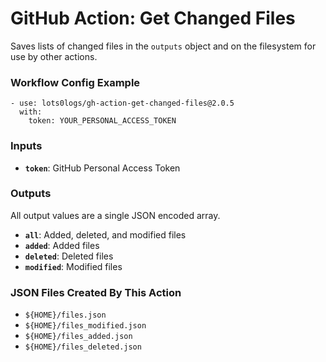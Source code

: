 # GitHub Action: Get Changed Files
Saves lists of changed files in the `outputs` object and on the filesystem for use by other actions.

### Workflow Config Example
```
- use: lots0logs/gh-action-get-changed-files@2.0.5
  with:
    token: YOUR_PERSONAL_ACCESS_TOKEN
```

### Inputs
* **`token`**: GitHub Personal Access Token

### Outputs
All output values are a single JSON encoded array.

* **`all`**: Added, deleted, and modified files
* **`added`**: Added files
* **`deleted`**: Deleted files
* **`modified`**: Modified files

### JSON Files Created By This Action

* `${HOME}/files.json`
* `${HOME}/files_modified.json`
* `${HOME}/files_added.json`
* `${HOME}/files_deleted.json`
